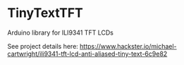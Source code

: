 # TinyTextTFT
 Arduino library for ILI9341 TFT LCDs

See project details here:
https://www.hackster.io/michael-cartwright/ili9341-tft-lcd-anti-aliased-tiny-text-6c9e82
